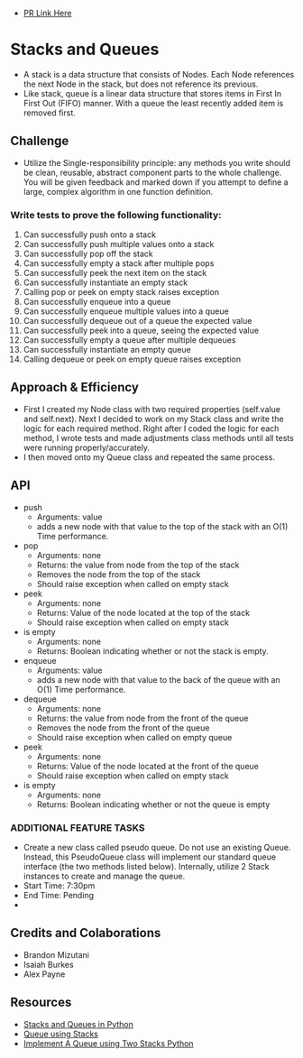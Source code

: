 - [PR Link Here](https://github.com/ponceedi000/data-structures-and-algorithms/pull/24)

# Stacks and Queues
- A stack is a data structure that consists of Nodes. Each Node references the next Node in the stack, but does not reference its previous.
- Like stack, queue is a linear data structure that stores items in First In First Out (FIFO) manner. With a queue the least recently added item is removed first.

## Challenge
- Utilize the Single-responsibility principle: any methods you write should be clean, reusable, abstract component parts to the whole challenge. You will be given feedback and marked down if you attempt to define a large, complex algorithm in one function definition.

### Write tests to prove the following functionality:

1. Can successfully push onto a stack
2. Can successfully push multiple values onto a stack
3. Can successfully pop off the stack
4. Can successfully empty a stack after multiple pops
5. Can successfully peek the next item on the stack
6. Can successfully instantiate an empty stack
7. Calling pop or peek on empty stack raises exception
8. Can successfully enqueue into a queue
9. Can successfully enqueue multiple values into a queue
10. Can successfully dequeue out of a queue the expected value
11. Can successfully peek into a queue, seeing the expected value
12. Can successfully empty a queue after multiple dequeues
13. Can successfully instantiate an empty queue
14. Calling dequeue or peek on empty queue raises exception

## Approach & Efficiency
- First I created my Node class with two required properties (self.value and self.next). Next I decided to work on my Stack class and write the logic for each required method. Right after I coded the logic for each method, I wrote tests and made adjustments class methods until all tests were running properly/accurately.
- I then moved onto my Queue class and repeated the same process.

## API
- push
  * Arguments: value
  * adds a new node with that value to the top of the stack with an O(1) Time performance.
- pop
  * Arguments: none
  * Returns: the value from node from the top of the stack
  * Removes the node from the top of the stack
  * Should raise exception when called on empty stack
- peek
  * Arguments: none
  * Returns: Value of the node located at the top of the stack
  * Should raise exception when called on empty stack
- is empty
  * Arguments: none
  * Returns: Boolean indicating whether or not the stack is empty.
- enqueue
  * Arguments: value
  * adds a new node with that value to the back of the queue with an O(1) Time performance.
- dequeue
  * Arguments: none
  * Returns: the value from node from the front of the queue
  * Removes the node from the front of the queue
  * Should raise exception when called on empty queue
- peek
  * Arguments: none
  * Returns: Value of the node located at the front of the queue
  * Should raise exception when called on empty stack
- is empty
  * Arguments: none
  * Returns: Boolean indicating whether or not the queue is empty


### ADDITIONAL FEATURE TASKS
- Create a new class called pseudo queue. Do not use an existing Queue. Instead, this PseudoQueue class will implement our standard queue interface (the two methods listed below). Internally, utilize 2 Stack instances to create and manage the queue.
- Start Time: 7:30pm
- End Time: Pending
-
## Credits and Colaborations
- Brandon Mizutani
- Isaiah Burkes
- Alex Payne

## Resources
- [Stacks and Queues in Python](https://pynote.readthedocs.io/en/latest/DataTypes/Stack_Queue.html)
- [Queue using Stacks](https://www.geeksforgeeks.org/queue-using-stacks/)
- [Implement A Queue using Two Stacks Python](https://stackoverflow.com/questions/22430803/implement-a-queue-using-two-stacks-python)



